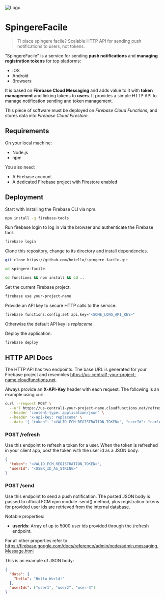 ![Logo](https://media.giphy.com/media/5R2PZEojwtFkXOrU0y/200w_d.gif)

# SpingereFacile
> Ti piace spingere facile? Scalable HTTP API for sending push notifications to
users, not tokens.

"SpingereFacile" is a service for sending **push notifications** and **managing
registration tokens** for top platforms:
- iOS
- Android
- Browsers

It is based on **Firebase Cloud Messaging** and adds value to it with **token
management** and linking tokens to **users**. It provides a simple HTTP API to
manage notification sending and token management.


This piece of software must be deployed on *Firebase Cloud Functions*, and
stores data into *Firebase Cloud Firestore*.

## Requirements
On your local machine:
- Node.js
- npm

You also need:
- A Firebase account
- A dedicated Firebase project with Firestore enabled

## Deployment
Start with installing the Firebase CLI via npm.
```sh
npm install -g firebase-tools
```

Run firebase login to log in via the browser and authenticate the Firebase tool.
```sh
firebase login
```

Clone this repository, change to its directory and install dependencies.
```sh
git clone https://github.com/hotello/spingere-facile.git

cd spingere-facile

cd functions && npm install && cd ..
```

Set the current Firebase project.
```sh
firebase use your-project-name
```

Provide an API key to secure HTTP calls to the service.
```sh
firebase functions:config:set api.key="<SOME_LONG_API_KEY>"
```
Otherwise the default API key is *replaceme*.

Deploy the application.
```sh
firebase deploy
```

## HTTP API Docs
The HTTP API has two endpoints. The base URL is generated for your Firebase
project and resembles https://us-central1-your-project-name.cloudfunctions.net.

Always provide an **X-API-Key** header with each request. The following is an
example using curl.
```sh
curl --request POST \
  --url https://us-central1-your-project-name.cloudfunctions.net/refresh \
  --header 'content-type: application/json' \
  --header 'x-api-key: replaceme' \
  --data '{ "token": "<VALID_FCM_REGISTRATION_TOKEN>", "userId": "carlo" }'
```

### POST /refresh
Use this endpoint to refresh a token for a user. When the token is refreshed in
your client app, post the token with the user id as a JSON body.
```json
{
  "token": "<VALID_FCM_REGISTRATION_TOKEN>",
  "userId": "<USER_ID_AS_STRING>"
}
```

### POST /send
Use this endpoint to send a push notification. The posted JSON body is passed
to official FCM npm module .send() method, plus registration tokens for provided
user ids are retrieved from the internal database.

Notable properties:
- **userIds**: Array of up to 5000 user ids provided through the /refresh endpoint.

For all other properties refer to https://firebase.google.com/docs/reference/admin/node/admin.messaging.Message.html

This is an example of JSON body:
```json
{
  "data": {
    "hello": "Hello World!"
  },
  "userIds": ["user1", "user2", "user-3"]
}

